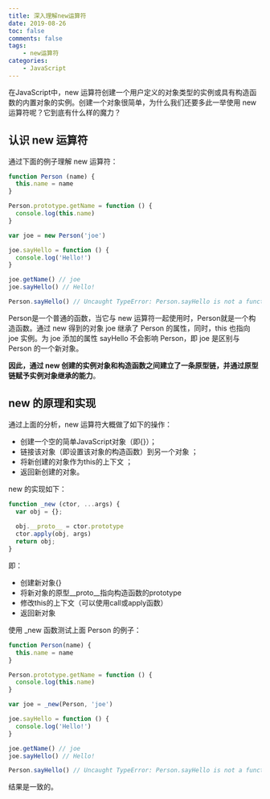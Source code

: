```yaml
---
title: 深入理解new运算符
date: 2019-08-26
toc: false
comments: false
tags:
    - new运算符
categories:
    - JavaScript
---
```


在JavaScript中，new 运算符创建一个用户定义的对象类型的实例或具有构造函数的内置对象的实例。创建一个对象很简单，为什么我们还要多此一举使用 new 运算符呢？它到底有什么样的魔力？

<!--more-->

## 认识 new 运算符

通过下面的例子理解 new 运算符：
```js
function Person (name) {
  this.name = name
}

Person.prototype.getName = function () {
  console.log(this.name)
}

var joe = new Person('joe')

joe.sayHello = function () {
  console.log('Hello!')
}

joe.getName() // joe
joe.sayHello() // Hello!

Person.sayHello() // Uncaught TypeError: Person.sayHello is not a function
```
Person是一个普通的函数，当它与 new 运算符一起使用时，Person就是一个构造函数。通过 new 得到的对象 joe 继承了 Person 的属性，同时，this 也指向 joe 实例。为 joe 添加的属性 sayHello 不会影响 Person，即 joe 是区别与 Person 的一个新对象。

**因此，通过 new 创建的实例对象和构造函数之间建立了一条原型链，并通过原型链赋予实例对象继承的能力**。

## new 的原理和实现

通过上面的分析，new 运算符大概做了如下的操作：
* 创建一个空的简单JavaScript对象（即{}）；
* 链接该对象（即设置该对象的构造函数）到另一个对象 ；
* 将新创建的对象作为this的上下文 ；
* 返回新创建的对象。

new 的实现如下：
```js
function _new (ctor, ...args) {
  var obj = {};
  
  obj.__proto__ = ctor.prototype
  ctor.apply(obj, args)
  return obj;
}
```
即：
* 创建新对象{}
* 将新对象的原型__proto__指向构造函数的prototype
* 修改this的上下文（可以使用call或apply函数）
* 返回新对象

使用 _new 函数测试上面 Person 的例子：
```js
function Person(name) {
  this.name = name
}

Person.prototype.getName = function () {
  console.log(this.name)
}

var joe = _new(Person, 'joe')

joe.sayHello = function () {
  console.log('Hello!')
}

joe.getName() // joe
joe.sayHello() // Hello!

Person.sayHello() // Uncaught TypeError: Person.sayHello is not a function
```
结果是一致的。
